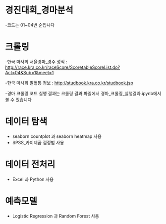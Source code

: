 # 경진대회_경마분석
-코드는 01~04번 순입니다

# 크롤링
-한국 마사회 서울경마_경주 성적 : http://race.kra.co.kr/raceScore/ScoretableScoreList.do?Act=04&Sub=1&meet=1
    
-한국 마사회 말혈통 정보 : http://studbook.kra.co.kr/studbook.jsp

-경마 크롤링 코드 실행 결과는 크롤링 결과 파일에서 경마_크롤링_실행결과.ipynb에서 볼 수 있습니다

# 데이터 탐색
- seaborn countplot 과 seaborn heatmap 사용
- SPSS_카이제곱 검정법 사용

# 데이터 전처리
- Excel 과 Python 사용

# 예측모델 
- Logistic Regression 과 Random Forest 사용
